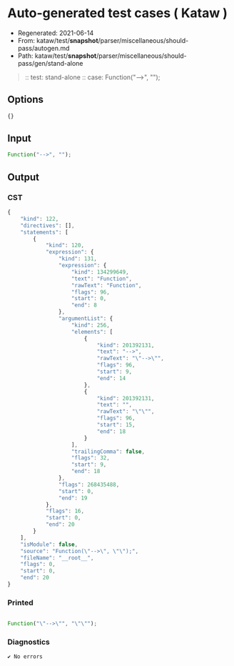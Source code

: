 # Auto-generated test cases ( Kataw )
- Regenerated: 2021-06-14
- From: kataw/test/__snapshot__/parser/miscellaneous/should-pass/autogen.md
- Path: kataw/test/__snapshot__/parser/miscellaneous/should-pass/gen/stand-alone
> :: test: stand-alone
> :: case: Function("-->", "");
## Options

`````js
{}
`````
## Input

`````js
Function("-->", "");
`````
## Output

### CST

```javascript
{
    "kind": 122,
    "directives": [],
    "statements": [
        {
            "kind": 120,
            "expression": {
                "kind": 131,
                "expression": {
                    "kind": 134299649,
                    "text": "Function",
                    "rawText": "Function",
                    "flags": 96,
                    "start": 0,
                    "end": 8
                },
                "argumentList": {
                    "kind": 256,
                    "elements": [
                        {
                            "kind": 201392131,
                            "text": "-->",
                            "rawText": "\"-->\"",
                            "flags": 96,
                            "start": 9,
                            "end": 14
                        },
                        {
                            "kind": 201392131,
                            "text": "",
                            "rawText": "\"\"",
                            "flags": 96,
                            "start": 15,
                            "end": 18
                        }
                    ],
                    "trailingComma": false,
                    "flags": 32,
                    "start": 9,
                    "end": 18
                },
                "flags": 268435488,
                "start": 0,
                "end": 19
            },
            "flags": 16,
            "start": 0,
            "end": 20
        }
    ],
    "isModule": false,
    "source": "Function(\"-->\", \"\");",
    "fileName": "__root__",
    "flags": 0,
    "start": 0,
    "end": 20
}
```

### Printed

```javascript

Function("\"-->\"", "\"\"");

```

### Diagnostics

```javascript
✔ No errors
```

